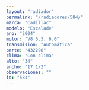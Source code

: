 ```yaml
---
layout: "radiador"
permalink: "/radiadores/584/"
marca: "Cadillac"
modelo: "Escalade"
ano: "2004"
motor: "V8 5.3, 6.0"
transmision: "Automática"
parte: "432298"
clima: "Con clima"
alto: "34"
ancho: "17 1/2"
observaciones: ""
id: "584"
---
```


